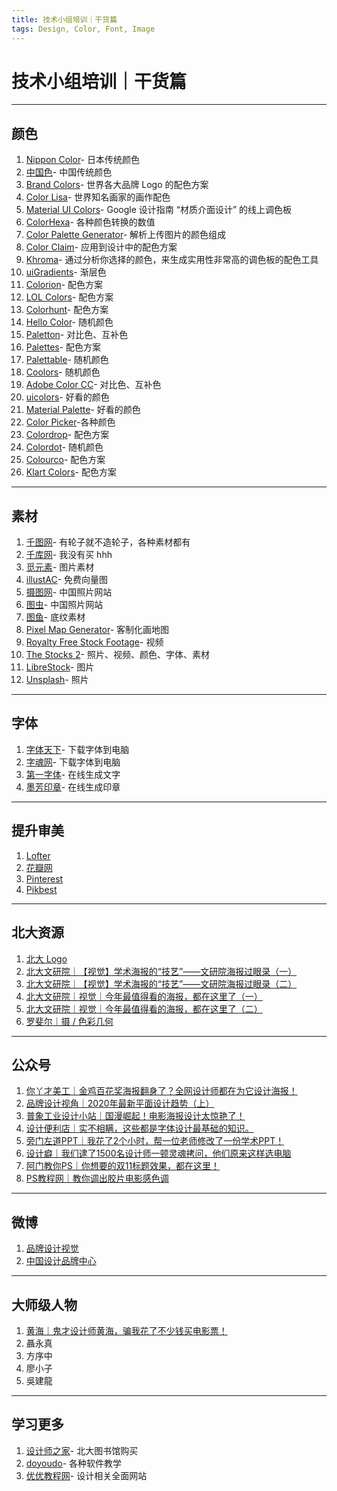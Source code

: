```yaml
---
title: 技术小组培训｜干货篇
tags: Design, Color, Font, Image
---
```


# 技术小组培训｜干货篇

---
## 颜色

1. [Nippon Color](https://nipponcolors.com)- 日本传统颜色
2. [中国色](http://zhongguose.com)- 中国传统颜色
3. [Brand Colors](https://brandcolors.net)- 世界各大品牌 Logo 的配色方案
4. [Color Lisa](http://www.colorlisa.com/)- 世界知名画家的画作配色
5. [Material UI Colors](https://www.materialui.co/colors)- Google 设计指南 “材质介面设计” 的线上调色板
6. [ColorHexa](http://www.colorhexa.com/)- 各种颜色转换的数值
7. [Color Palette Generator](https://www.degraeve.com/color-palette/?fbclid=IwAR1X6J91KPL3VH3hglG7LZCU7tBmd67CsNp8353XgY06Qk1MgRrW33ly5Zc)- 解析上传图片的颜色组成
8. [Color Claim](http://www.vanschneider.com/colors)- 应用到设计中的配色方案
9. [Khroma](http://khroma.co/)- 通过分析你选择的颜色，来生成实用性非常高的调色板的配色工具
10. [uiGradients](https://uigradients.com/#Curiosityblue)- 渐层色
11. [Colorion](http://www.colorion.co/)- 配色方案
12. [LOL Colors](http://www.lolcolors.com/)- 配色方案
13. [Colorhunt](http://colorhunt.co/)- 配色方案
14. [Hello Color](http://jxnblk.com/hello-color)- 随机颜色
15. [Paletton](http://paletton.com/)- 对比色、互补色
16. [Palettes](https://flatuicolors.com)- 配色方案
17. [Palettable](http://www.palettable.io/)- 随机颜色
18. [Coolors](http://coolors.co/)- 随机颜色
19. [Adobe Color CC](https://color.adobe.com/ja/create)- 对比色、互补色
20. [uicolors](http://getuicolors.com)- 好看的颜色
21. [Material Palette](https://www.materialpalette.com)- 好看的颜色
22. [Color Picker](https://www.0to255.com)-各种颜色
23. [Colordrop](https://colordrop.io/)- 配色方案
24. [Colordot](https://color.hailpixel.com/)- 随机颜色
25. [Colourco](http://www.colourco.de/)- 配色方案
26. [Klart Colors](https://klart.co/colors/)- 配色方案

---
## 素材
1. [千图网](https://www.58pic.com)- 有轮子就不造轮子，各种素材都有
2. [千库网](https://588ku.com)- 我没有买 hhh
3. [觅元素](http://www.51yuansu.com)- 图片素材
4. [illustAC](https://ac-illust.com)- 免费向量图
5. [摄图网](http://699pic.com)- 中国照片网站
6. [图虫](https://tuchong.com)- 中国照片网站
7. [图鱼](http://www.hituyu.com)- 底纹素材
8. [Pixel Map Generator](http://pixelmap.amcharts.com)- 客制化画地图
9. [Royalty Free Stock Footage](https://artgrid.io/filmmakers)- 视频
10. [The Stocks 2](http://thestocks.im)- 照片、视频、颜色、字体、素材
11. [LibreStock](https://librestock.com/photos/bubble/)- 图片
12. [Unsplash](https://unsplash.com)- 照片
---

## 字体
1. [字体天下](http://www.fonts.net.cn)- 下载字体到电脑
2. [字魂网](https://izihun.com)- 下载字体到电脑
3. [第一字体](http://www.diyiziti.com)- 在线生成文字
4. [墨芳印章](https://yz.mofans.net)- 在线生成印章
---

## 提升审美
1. [Lofter](https://www.lofter.com)
2. [花瓣网](https://huaban.com)
3. [Pinterest](https://www.pinterest.com)
4. [Pikbest](https://zh.pikbest.com)


---

## 北大资源
1. [北大 Logo]()
2. [北大文研院｜【视觉】学术海报的“技艺”——文研院海报过眼录（一）](https://mp.weixin.qq.com/s/YtctpsjefLO0ENeee2kzVg)
3. [北大文研院｜【视觉】学术海报的“技艺”——文研院海报过眼录（二）](https://mp.weixin.qq.com/s/iHS1YAs3r5qy82U4i-rVNA)
4. [北大文研院｜视觉｜今年最值得看的海报，都在这里了（一）](https://mp.weixin.qq.com/s/MmPwKDsq_r_S08L-a-pm_Q)
5. [北大文研院｜视觉｜今年最值得看的海报，都在这里了（二）](https://mp.weixin.qq.com/s/ykWtHuRmIVMYM9mN4NmzNw)
6. [罗斐尔｜摄 / 色彩几何](https://mp.weixin.qq.com/s/-0tU2TlQym7-wZjubV8pxA)

---

## 公众号
1. [你丫才美工｜金鸡百花奖海报翻身了？全网设计师都在为它设计海报！](https://mp.weixin.qq.com/s/OaDUY6egfKr_iuYuAvqmkg)
2. [品牌设计视角｜2020年最新平面设计趋势（上）](https://mp.weixin.qq.com/s/ULStya7axEABDLoS74L-lA)
3. [普象工业设计小站｜国漫崛起！电影海报设计太惊艳了！](https://mp.weixin.qq.com/s/fuEflpHmilfJ2syfN-uqOw)
4. [设计便利店｜实不相瞒，这些都是字体设计最基础的知识。](https://mp.weixin.qq.com/s/4-bmu5evaduR4ti9SGKhIg)
5. [旁门左道PPT｜我花了2个小时，帮一位老师修改了一份学术PPT！](https://mp.weixin.qq.com/s/fpys3qadz9oa4w3QwZU0bg)
6. [设计癖｜我们逮了1500名设计师一顿灵魂拷问，他们原来这样选电脑](https://mp.weixin.qq.com/s/rjKXarNxMicvhwIqDlyhIA)
7. [阿门教你PS｜你想要的双11标题效果，都在这里！](https://mp.weixin.qq.com/s/Gig9bvBfK608MHeZ4K_eLw)
8. [ PS教程网｜教你调出胶片电影感色调](https://mp.weixin.qq.com/s/Ypy6EixdiTk7gD0TKGB3gw)
---

## 微博
1. [品牌设计视觉](https://weibo.com/210818121?is_hot=1)
2. [中国设计品牌中心](https://weibo.com/207979150?is_hot=1)


---

## 大师级人物
1. [黄海｜鬼才设计师黄海，骗我花了不少钱买电影票！](http://www.shejipi.com/235329.html?clicktime=1573094655&enterid=1573094655)
2. 聶永真
3. 方序中
4. 廖小子
5. 吳建龍

---

## 学习更多

1. [设计师之家](http://www.51sjsj.com)- 北大图书馆购买
2. [doyoudo](http://www.doyoudo.com/path)- 各种软件教学
3. [优优教程网](https://uiiiuiii.com)- 设计相关全面网站





